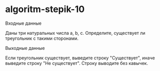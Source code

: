 # algoritm-stepik-10
Входные данные

Даны три натуральных числа a, b, c. Определите, существует ли треугольник с такими сторонами.

Выходные данные

Если треугольник существует, выведите строку "Существует", иначе выведите строку "Не существует". Строку выводите без кавычек.
